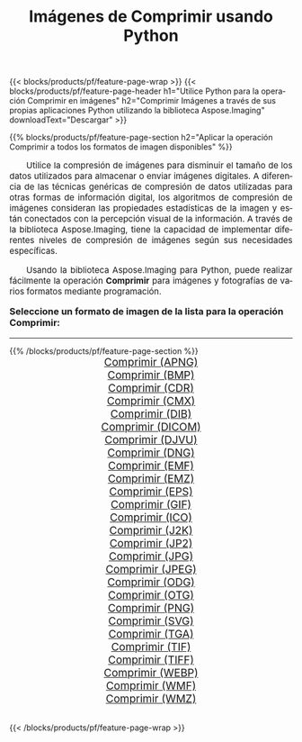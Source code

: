 ﻿---
title: Imágenes de Comprimir usando Python 
weight: 3920
url: /es/python-net/compress/ 
lang: es
langdirlevel: 2
locales: zh-hans,ja,it,ru,de,es,fr,nl,id,lt,pl,pt,vi,tr,ko,zh-hant,ar,hi,th,sv,cs,uk,he
description: Aplicar la biblioteca Aspose.Imaging a imágenes y fotografías de Comprimir utilizando sus propias aplicaciones Python y API de servidor.
---

{{< blocks/products/pf/feature-page-wrap >}}
{{< blocks/products/pf/feature-page-header h1="Utilice Python para la operación Comprimir en imágenes" h2="Comprimir Imágenes a través de sus propias aplicaciones Python utilizando la biblioteca Aspose.Imaging" downloadText="Descargar" >}}


{{% blocks/products/pf/feature-page-section  h2="Aplicar la operación Comprimir a todos los formatos de imagen disponibles" %}}
<p align="justify" style="text-indent:2em;font-size:15px;">
Utilice la compresión de imágenes para disminuir el tamaño de los datos utilizados para almacenar o enviar imágenes digitales. A diferencia de las técnicas genéricas de compresión de datos utilizadas para otras formas de información digital, los algoritmos de compresión de imágenes consideran las propiedades estadísticas de la imagen y están conectados con la percepción visual de la información. A través de la biblioteca Aspose.Imaging, tiene la capacidad de implementar diferentes niveles de compresión de imágenes según sus necesidades específicas.
</p>
<p align="justify" style="text-indent:2em;font-size:15px;">
Usando la biblioteca Aspose.Imaging para Python, puede realizar fácilmente la operación <b>Comprimir</b> para imágenes y fotografías de varios formatos mediante programación.
</p>
<h3 style="margin-top:16px;">
Seleccione un formato de imagen de la lista para la operación Comprimir:
</h3>
<hr/>
{{% /blocks/products/pf/feature-page-section %}}
<div class="container-fluid productfamilypage bg-gray">
    <div class="convertypes bg-gray agp-content section">
        <div class="container">
		<div class="row other-converters" style="gap: 10px;font-size: 19px;text-align:center;">
		    <div class='col-md-3 other-converter remove-lp remove-rp'><a href="/imaging/es/python-net/compress/apng/" style="padding:15px;">Comprimir (APNG)</a></div><div class='col-md-3 other-converter remove-lp remove-rp'><a href="/imaging/es/python-net/compress/bmp/" style="padding:15px;">Comprimir (BMP)</a></div><div class='col-md-3 other-converter remove-lp remove-rp'><a href="/imaging/es/python-net/compress/cdr/" style="padding:15px;">Comprimir (CDR)</a></div><div class='col-md-3 other-converter remove-lp remove-rp'><a href="/imaging/es/python-net/compress/cmx/" style="padding:15px;">Comprimir (CMX)</a></div><div class='col-md-3 other-converter remove-lp remove-rp'><a href="/imaging/es/python-net/compress/dib/" style="padding:15px;">Comprimir (DIB)</a></div><div class='col-md-3 other-converter remove-lp remove-rp'><a href="/imaging/es/python-net/compress/dicom/" style="padding:15px;">Comprimir (DICOM)</a></div><div class='col-md-3 other-converter remove-lp remove-rp'><a href="/imaging/es/python-net/compress/djvu/" style="padding:15px;">Comprimir (DJVU)</a></div><div class='col-md-3 other-converter remove-lp remove-rp'><a href="/imaging/es/python-net/compress/dng/" style="padding:15px;">Comprimir (DNG)</a></div><div class='col-md-3 other-converter remove-lp remove-rp'><a href="/imaging/es/python-net/compress/emf/" style="padding:15px;">Comprimir (EMF)</a></div><div class='col-md-3 other-converter remove-lp remove-rp'><a href="/imaging/es/python-net/compress/emz/" style="padding:15px;">Comprimir (EMZ)</a></div><div class='col-md-3 other-converter remove-lp remove-rp'><a href="/imaging/es/python-net/compress/eps/" style="padding:15px;">Comprimir (EPS)</a></div><div class='col-md-3 other-converter remove-lp remove-rp'><a href="/imaging/es/python-net/compress/gif/" style="padding:15px;">Comprimir (GIF)</a></div><div class='col-md-3 other-converter remove-lp remove-rp'><a href="/imaging/es/python-net/compress/ico/" style="padding:15px;">Comprimir (ICO)</a></div><div class='col-md-3 other-converter remove-lp remove-rp'><a href="/imaging/es/python-net/compress/j2k/" style="padding:15px;">Comprimir (J2K)</a></div><div class='col-md-3 other-converter remove-lp remove-rp'><a href="/imaging/es/python-net/compress/jp2/" style="padding:15px;">Comprimir (JP2)</a></div><div class='col-md-3 other-converter remove-lp remove-rp'><a href="/imaging/es/python-net/compress/jpg/" style="padding:15px;">Comprimir (JPG)</a></div><div class='col-md-3 other-converter remove-lp remove-rp'><a href="/imaging/es/python-net/compress/jpeg/" style="padding:15px;">Comprimir (JPEG)</a></div><div class='col-md-3 other-converter remove-lp remove-rp'><a href="/imaging/es/python-net/compress/odg/" style="padding:15px;">Comprimir (ODG)</a></div><div class='col-md-3 other-converter remove-lp remove-rp'><a href="/imaging/es/python-net/compress/otg/" style="padding:15px;">Comprimir (OTG)</a></div><div class='col-md-3 other-converter remove-lp remove-rp'><a href="/imaging/es/python-net/compress/png/" style="padding:15px;">Comprimir (PNG)</a></div><div class='col-md-3 other-converter remove-lp remove-rp'><a href="/imaging/es/python-net/compress/svg/" style="padding:15px;">Comprimir (SVG)</a></div><div class='col-md-3 other-converter remove-lp remove-rp'><a href="/imaging/es/python-net/compress/tga/" style="padding:15px;">Comprimir (TGA)</a></div><div class='col-md-3 other-converter remove-lp remove-rp'><a href="/imaging/es/python-net/compress/tif/" style="padding:15px;">Comprimir (TIF)</a></div><div class='col-md-3 other-converter remove-lp remove-rp'><a href="/imaging/es/python-net/compress/tiff/" style="padding:15px;">Comprimir (TIFF)</a></div><div class='col-md-3 other-converter remove-lp remove-rp'><a href="/imaging/es/python-net/compress/webp/" style="padding:15px;">Comprimir (WEBP)</a></div><div class='col-md-3 other-converter remove-lp remove-rp'><a href="/imaging/es/python-net/compress/wmf/" style="padding:15px;">Comprimir (WMF)</a></div><div class='col-md-3 other-converter remove-lp remove-rp'><a href="/imaging/es/python-net/compress/wmz/" style="padding:15px;">Comprimir (WMZ)</a></div>
                </div>
        </div>
    </div>
</div>
<br/>

{{< /blocks/products/pf/feature-page-wrap >}}
